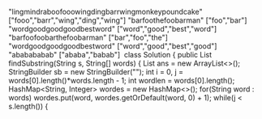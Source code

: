 "lingmindraboofooowingdingbarrwingmonkeypoundcake"
["fooo","barr","wing","ding","wing"]
"barfoothefoobarman"
["foo","bar"]
"wordgoodgoodgoodbestword"
["word","good","best","word"]
"barfoofoobarthefoobarman"
["bar","foo","the"]
"wordgoodgoodgoodbestword"
["word","good","best","good"]
"ababababab"
["ababa","babab"]
​
class Solution {
public List<Integer> findSubstring(String s, String[] words) {
List<Integer> ans = new ArrayList<>();
StringBuilder sb = new StringBuilder("");
int i = 0, j = words[0].length()*words.length - 1;
int wordlen = words[0].length();
​
HashMap<String, Integer> wordes = new HashMap<>();
for(String word : words)
wordes.put(word, wordes.getOrDefault(word, 0) + 1);
while(j < s.length()) {